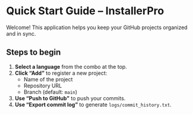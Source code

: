 # Quick Start Guide – InstallerPro

Welcome! This application helps you keep your GitHub projects organized and in sync.

## Steps to begin

1. **Select a language** from the combo at the top.  
2. **Click “Add”** to register a new project:  
   - Name of the project  
   - Repository URL  
   - Branch (default: `main`)  
3. **Use “Push to GitHub”** to push your commits.  
4. **Use “Export commit log”** to generate `logs/commit_history.txt`.
